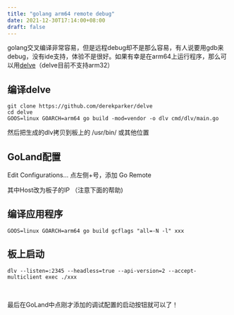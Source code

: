 ```yaml
---
title: "golang arm64 remote debug"
date: 2021-12-30T17:14:00+08:00
draft: false
---
```


golang交叉编译非常容易，但是远程debug却不是那么容易，有人说要用gdb来debug，没有ide支持，体验不是很好。如果有幸是在arm64上运行程序，那么可以用[delve](https://github.com/derekparker/delve)（delve目前不支持arm32）


编译delve
-------




```
git clone https://github.com/derekparker/delve
cd delve
GOOS=linux GOARCH=arm64 go build -mod=vendor -o dlv cmd/dlv/main.go
```


然后把生成的dlv拷贝到板上的 /usr/bin/ 或其他位置


GoLand配置
--------


Edit Configurations... 点左侧+号，添加 Go Remote


其中Host改为板子的IP （注意下面的帮助)


编译应用程序
------




```
GOOS=linux GOARCH=arm64 go build gcflags "all=-N -l" xxx
```


板上启动
----




```
dlv --listen=:2345 --headless=true --api-version=2 --accept-multiclient exec ./xxx
```


 


最后在GoLand中点刚才添加的调试配置的启动按钮就可以了！


 



